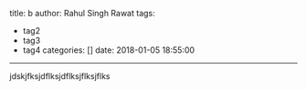 title: b
author: Rahul Singh Rawat
tags:
  - tag2
  - tag3
  - tag4
categories: []
date: 2018-01-05 18:55:00
---
jdskjfksjdflksjdflksjflksjflks